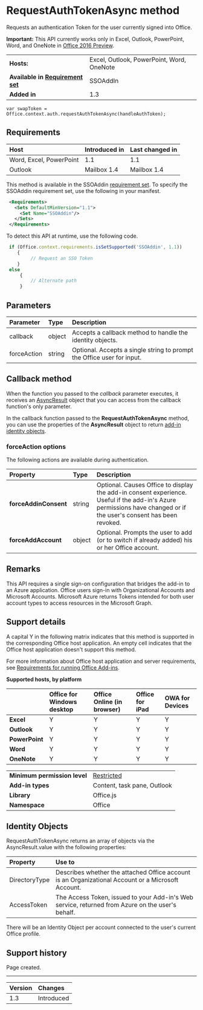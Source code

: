 # RequestAuthTokenAsync method
Requests an authentication Token for the user currently signed into Office.

 **Important:** This API currently works only in Excel, Outlook, PowerPoint, Word, and OneNote in [Office 2016 Preview](https://products.office.com/en-us/office-2016-preview).

|||
|:-----|:-----|
|**Hosts:**|Excel, Outlook, PowerPoint, Word, OneNote|
|**Available in [Requirement set](../../docs/overview/specify-office-hosts-and-api-requirements.md)**|SSOAddIn|
|**Added in**|1.3|

```
var swapToken = Office.context.auth.requestAuthTokenAsync(handleAuthToken);
```

## Requirements

|Host|Introduced in|Last changed in|
|:---------------|:--------|:----------|
|Word, Excel, PowerPoint|1.1|1.1|
|Outlook|Mailbox 1.4|Mailbox 1.4|

This method is available in the SSOAddin [requirement set](../../docs/overview/specify-office-hosts-and-api-requirements.md). To specify the SSOAddin requirement set, use the following in your manifest.

```xml
 <Requirements> 
   <Sets DefaultMinVersion="1.1"> 
     <Set Name="SSOAddin"/> 
   </Sets> 
 </Requirements> 

```

To detect this API at runtime, use the following code.

```js
 if (Office.context.requirements.isSetSupported('SSOAddin', 1.1)) 
 	{  
    	 // Request an SSO Token 
 	} 
 else 
	 { 
	     // Alternate path 
	 } 
```

## Parameters

| Parameter	   | Type	|Description|
|:---------------|:--------|:----------|
|callback|object|Accepts a callback method to handle the identity objects.|
|forceAction|string|Optional. Accepts a single string to prompt the Office user for input.|

## Callback method
When the function you passed to the  _callback_ parameter executes, it receives an [AsyncResult](../../reference/shared/asyncresult.md) object that you can access from the callback function's only parameter.

In the callback function passed to the  **RequestAuthTokenAsync** method, you can use the properties of the **AsyncResult** object to return [add-in identity objects](#Identity-Objects).

### forceAction options
The following actions are available during authentication.

| Property	   | Type	|Description|
|:---------------|:--------|:----------|
|**forceAddinConsent**|string|Optional. Causes Office to display the add-in consent experience. Useful if the add-in's Azure permissions have changed or if the user's consent has been revoked.|
|**forceAddAccount**|object|Optional. Prompts the user to add (or to switch if already added) his or her Office account.|

## Remarks

This API requires a single sign-on configuration that bridges the add-in to an Azure application. Office users sign-in with Organizational Accounts and Microsoft Accounts. Microsoft Azure returns Tokens intended for both user account types to access resources in the Microsoft Graph.

## Support details

A capital Y in the following matrix indicates that this method is supported in the corresponding Office host application. An empty cell indicates that the Office host application doesn't support this method.

For more information about Office host application and server requirements, see [Requirements for running Office Add-ins](../../docs/overview/requirements-for-running-office-add-ins.md).

**Supported hosts, by platform**

||**Office for Windows desktop**|**Office Online (in browser)**|**Office for iPad**|**OWA for Devices**|
|:-----|:-----|:-----|:-----|:-----|
|**Excel**|Y|Y|Y|Y|
|**Outlook**|Y|Y|Y|Y|
|**PowerPoint**|Y|Y|Y|Y|
|**Word**|Y|Y|Y|Y|
|**OneNote**|Y|Y|Y|Y|

|||
|:-----|:-----|
|**Minimum permission level**|[Restricted](../../docs/develop/requesting-permissions-for-api-use-in-content-and-task-pane-add-ins.md)|
|**Add-in types**|Content, task pane, Outlook|
|**Library**|Office.js|
|**Namespace**|Office|

## Identity Objects
RequestAuthTokenAsync returns an array of objects via the AsyncResult.value with the following properties:

|**Property**|**Use to**|
|:-----|:-----|
|DirectoryType|Describes whether the attached Office account is an Organizational Account or a Microsoft Account.|
|AccessToken|The Access Token, issued to your Add-in's Web service, returned from Azure on the user's behalf.|

There will be an Identity Object per account connected to the user's current Office profile.

## Support history
Page created.

****

|**Version**|**Changes**|
|:-----|:-----|
|1.3|Introduced|
